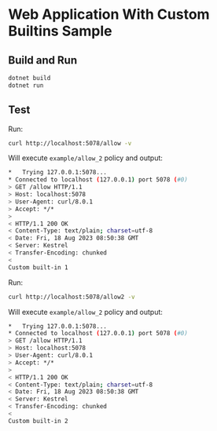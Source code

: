# Web Application With Custom Builtins Sample

## Build and Run

```bash
dotnet build
dotnet run
```

## Test

Run:

```bash
curl http://localhost:5078/allow -v
```

Will execute `example/allow_2` policy and output:

```bash
*   Trying 127.0.0.1:5078...
* Connected to localhost (127.0.0.1) port 5078 (#0)
> GET /allow HTTP/1.1
> Host: localhost:5078
> User-Agent: curl/8.0.1
> Accept: */*
>
< HTTP/1.1 200 OK
< Content-Type: text/plain; charset=utf-8
< Date: Fri, 18 Aug 2023 08:50:38 GMT
< Server: Kestrel
< Transfer-Encoding: chunked
<
Custom built-in 1
```

Run:

```bash
curl http://localhost:5078/allow2 -v
```

Will execute `example/allow_2` policy and output:

```bash
*   Trying 127.0.0.1:5078...
* Connected to localhost (127.0.0.1) port 5078 (#0)
> GET /allow HTTP/1.1
> Host: localhost:5078
> User-Agent: curl/8.0.1
> Accept: */*
>
< HTTP/1.1 200 OK
< Content-Type: text/plain; charset=utf-8
< Date: Fri, 18 Aug 2023 08:50:38 GMT
< Server: Kestrel
< Transfer-Encoding: chunked
<
Custom built-in 2
```
